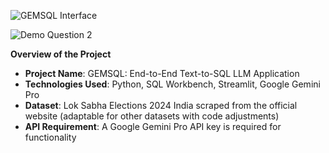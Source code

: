 ![GEMSQL Interface](https://github.com/user-attachments/assets/15bb10bc-3f7a-4120-9cba-5e9e70461b77)

![Demo Question 2](https://github.com/user-attachments/assets/7c3e062e-f557-4dc3-aae3-74c6b9fdd78a)


**Overview of the Project**
- **Project Name**: GEMSQL: End-to-End Text-to-SQL LLM Application
- **Technologies Used**: Python, SQL Workbench, Streamlit, Google Gemini Pro
- **Dataset**: Lok Sabha Elections 2024 India scraped from the official website (adaptable for other datasets with code adjustments)
- **API Requirement**: A Google Gemini Pro API key is required for functionality
